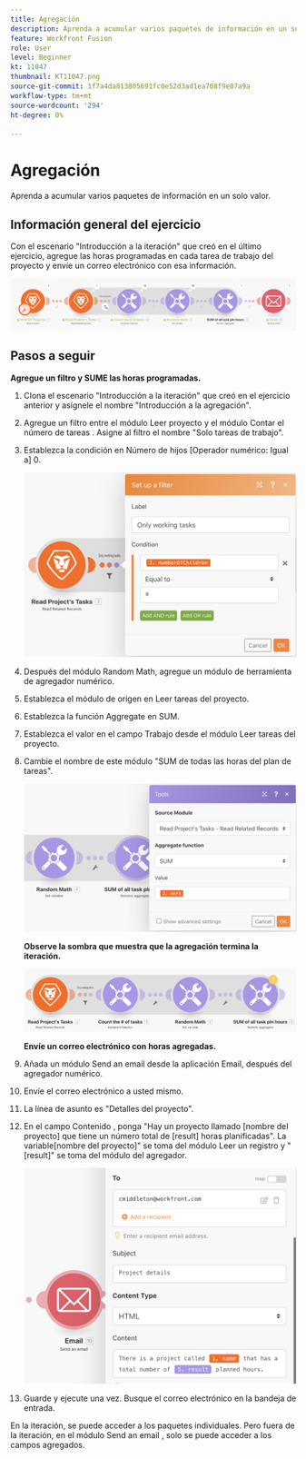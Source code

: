 ```yaml
---
title: Agregación
description: Aprenda a acumular varios paquetes de información en un solo valor.
feature: Workfront Fusion
role: User
level: Beginner
kt: 11047
thumbnail: KT11047.png
source-git-commit: 1f7a4da813805691fc0e52d3ad1ea708f9e07a9a
workflow-type: tm+mt
source-wordcount: '294'
ht-degree: 0%

---
```



# Agregación

Aprenda a acumular varios paquetes de información en un solo valor.

## Información general del ejercicio

Con el escenario &quot;Introducción a la iteración&quot; que creó en el último ejercicio, agregue las horas programadas en cada tarea de trabajo del proyecto y envíe un correo electrónico con esa información.

![Imagen de agregación 1](../12-exercises/assets/aggregation-walkthrough-1.png)

## Pasos a seguir

**Agregue un filtro y SUME las horas programadas.**

1. Clona el escenario &quot;Introducción a la iteración&quot; que creó en el ejercicio anterior y asígnele el nombre &quot;Introducción a la agregación&quot;.
1. Agregue un filtro entre el módulo Leer proyecto y el módulo Contar el número de tareas . Asigne al filtro el nombre &quot;Solo tareas de trabajo&quot;.
1. Establezca la condición en Número de hijos [Operador numérico: Igual a] 0.

   ![Imagen de agregación 2](../12-exercises/assets/aggregation-walkthrough-2.png)

1. Después del módulo Random Math, agregue un módulo de herramienta de agregador numérico.
1. Establezca el módulo de origen en Leer tareas del proyecto.
1. Establezca la función Aggregate en SUM.
1. Establezca el valor en el campo Trabajo desde el módulo Leer tareas del proyecto.
1. Cambie el nombre de este módulo &quot;SUM de todas las horas del plan de tareas&quot;.

   ![Imagen de agregación 3](../12-exercises/assets/aggregation-walkthrough-3.png)

   **Observe la sombra que muestra que la agregación termina la iteración.**

   ![Imagen de agregación 4](../12-exercises/assets/aggregation-walkthrough-4.png)

   **Envíe un correo electrónico con horas agregadas.**

1. Añada un módulo Send an email desde la aplicación Email, después del agregador numérico.
1. Envíe el correo electrónico a usted mismo.
1. La línea de asunto es &quot;Detalles del proyecto&quot;.
1. En el campo Contenido , ponga &quot;Hay un proyecto llamado [nombre del proyecto] que tiene un número total de [result] horas planificadas&quot;. La variable[nombre del proyecto]&quot; se toma del módulo Leer un registro y &quot;[result]&quot; se toma del módulo del agregador.

   ![Imagen de agregación 5](../12-exercises/assets/aggregation-walkthrough-5.png)

1. Guarde y ejecute una vez. Busque el correo electrónico en la bandeja de entrada.

En la iteración, se puede acceder a los paquetes individuales. Pero fuera de la iteración, en el módulo Send an email , solo se puede acceder a los campos agregados.
